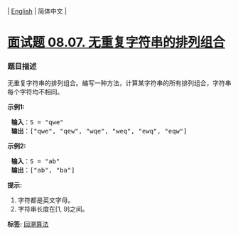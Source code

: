 | [English](README_EN.md) | 简体中文 |

# [面试题 08.07. 无重复字符串的排列组合](https://leetcode-cn.com/problems/permutation-i-lcci)
 ### 题目描述
<p>无重复字符串的排列组合。编写一种方法，计算某字符串的所有排列组合，字符串每个字符均不相同。</p>

<p> <strong>示例1:</strong></p>

<pre>
<strong> 输入</strong>：S = "qwe"
<strong> 输出</strong>：["qwe", "qew", "wqe", "weq", "ewq", "eqw"]
</pre>

<p> <strong>示例2:</strong></p>

<pre>
<strong> 输入</strong>：S = "ab"
<strong> 输出</strong>：["ab", "ba"]
</pre>

<p> <strong>提示:</strong></p>

<ol>
<li>字符都是英文字母。</li>
<li>字符串长度在[1, 9]之间。</li>
</ol>

**标签:**  [回溯算法](https://leetcode-cn.com/tag/backtracking) 